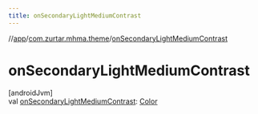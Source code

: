 ```yaml
---
title: onSecondaryLightMediumContrast
---
```

//[app](../../index.html)/[com.zurtar.mhma.theme](index.html)/[onSecondaryLightMediumContrast](on-secondary-light-medium-contrast.html)



# onSecondaryLightMediumContrast



[androidJvm]\
val [onSecondaryLightMediumContrast](on-secondary-light-medium-contrast.html): [Color](https://developer.android.com/reference/kotlin/androidx/compose/ui/graphics/Color.html)



